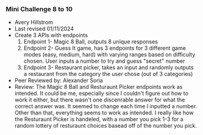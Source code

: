 ### Mini Challenge 8 to 10
+ Avery Hillstrom
+ Last revised 01/11/2024
+ Create 3 APIs with endpoints
    1. Endpoint 1- Magic 8 Ball, outputs 8 unique responses
    2. Endpoint 2- Guess It game, has 3 endpoints for 3 different game modes (easy, medium, hard) with varying ranges based on difficulty chosen. User inputs a number to try and guess "secret" number
    3. Endpoint 3- Restaurant picker, takes an input and randomly outputs a restaurant from the category the user chose (out of 3 categories)
+ Peer Reviewed by: Alexander Soria
+ Review: The Magic 8 Ball and Resturaunt Picker endpoints work as intended. It could be me, especially since I couldn't figure out how to work it either, but there wasn't one discenrable answer for what the correct answer was. It seemed to change each time I inputted a number. Other than that, everything seems to work as intended. I really like how the Resturaunt Picker is handeled, with a number you pick 1-3 for a random lottery of resturaunt choices basead off of the number you pick.
